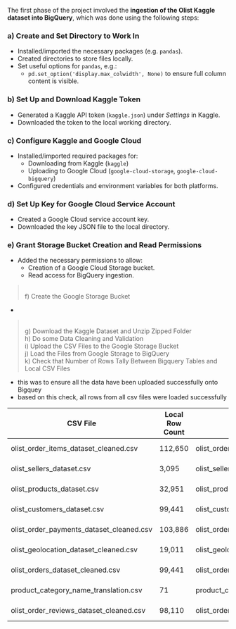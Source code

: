 The first phase of the project involved the **ingestion of the Olist Kaggle dataset into BigQuery**, which was done using the following steps:

### a) Create and Set Directory to Work In
- Installed/imported the necessary packages (e.g. `pandas`).
- Created directories to store files locally.
- Set useful options for `pandas`, e.g.:
  - `pd.set_option('display.max_colwidth', None)` to ensure full column content is visible.

### b) Set Up and Download Kaggle Token
- Generated a Kaggle API token (`kaggle.json`) under *Settings* in Kaggle.
- Downloaded the token to the local working directory.

### c) Configure Kaggle and Google Cloud
- Installed/imported required packages for:
  - Downloading from Kaggle (`kaggle`)
  - Uploading to Google Cloud (`google-cloud-storage`, `google-cloud-bigquery`)
- Configured credentials and environment variables for both platforms.

### d) Set Up Key for Google Cloud Service Account
- Created a Google Cloud service account key.
- Downloaded the key JSON file to the local directory.

### e) Grant Storage Bucket Creation and Read Permissions
- Added the necessary permissions to allow:
  - Creation of a Google Cloud Storage bucket.
  - Read access for BigQuery ingestion.

> <br> f) Create the Google Storage Bucket
   - 
> <br> g) Download the Kaggle Dataset and Unzip Zipped Folder
> <br> h) Do some Data Cleaning and Validation
> <br> i) Upload the CSV Files to the Google Storage Bucket
> <br> j) Load the Files from Google Storage to BigQuery
> <br> k) Check that Number of Rows Tally Between Bigquery Tables and Local CSV Files
   - this was to ensure all the data have been uploaded successfully onto Bigquey
   - based on this check, all rows from all csv files were loaded successfully

| CSV File                                  | Local Row Count | BigQuery Table                          | BigQuery Row Count | Status   |
|-------------------------------------------|------------------|------------------------------------------|---------------------|----------|
| olist_order_items_dataset_cleaned.csv     | 112,650          | olist_order_items_dataset_cleaned       | 112,650             | ✅ Match |
| olist_sellers_dataset.csv                 | 3,095            | olist_sellers_dataset                   | 3,095               | ✅ Match |
| olist_products_dataset.csv                | 32,951           | olist_products_dataset                  | 32,951              | ✅ Match |
| olist_customers_dataset.csv               | 99,441           | olist_customers_dataset                 | 99,441              | ✅ Match |
| olist_order_payments_dataset_cleaned.csv  | 103,886          | olist_order_payments_dataset_cleaned    | 103,886             | ✅ Match |
| olist_geolocation_dataset_cleaned.csv     | 19,011           | olist_geolocation_dataset_cleaned       | 19,011              | ✅ Match |
| olist_orders_dataset_cleaned.csv          | 99,441           | olist_orders_dataset_cleaned            | 99,441              | ✅ Match |
| product_category_name_translation.csv     | 71               | product_category_name_translation       | 71                  | ✅ Match |
| olist_order_reviews_dataset_cleaned.csv   | 98,110           | olist_order_reviews_dataset_cleaned     | 98,110              | ✅ Match |
